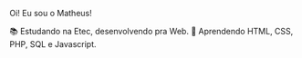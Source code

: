 Oi! Eu sou o Matheus!


📚 Estudando na Etec, desenvolvendo pra Web.
🌱 Aprendendo HTML, CSS, PHP, SQL e Javascript.
